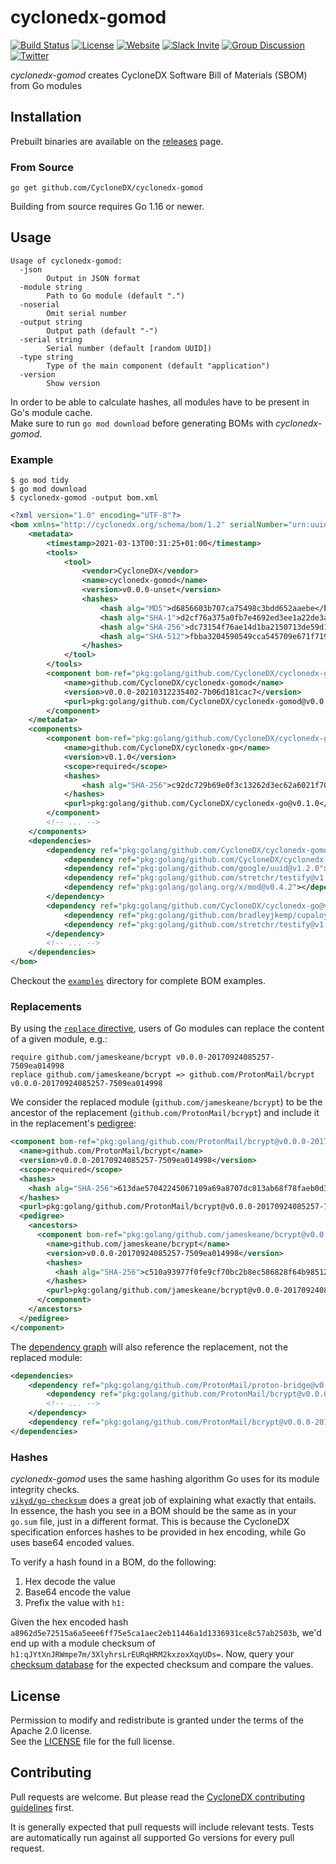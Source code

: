 # cyclonedx-gomod

[![Build Status](https://github.com/CycloneDX/cyclonedx-gomod/actions/workflows/ci.yml/badge.svg)](https://github.com/CycloneDX/cyclonedx-gomod/actions/workflows/ci.yml)
[![License](https://img.shields.io/badge/license-Apache%202.0-brightgreen.svg)](LICENSE)
[![Website](https://img.shields.io/badge/https://-cyclonedx.org-blue.svg)](https://cyclonedx.org/)
[![Slack Invite](https://img.shields.io/badge/Slack-Join-blue?logo=slack&labelColor=393939)](https://cyclonedx.org/slack/invite)
[![Group Discussion](https://img.shields.io/badge/discussion-groups.io-blue.svg)](https://groups.io/g/CycloneDX)
[![Twitter](https://img.shields.io/twitter/url/http/shields.io.svg?style=social&label=Follow)](https://twitter.com/CycloneDX_Spec)

*cyclonedx-gomod* creates CycloneDX Software Bill of Materials (SBOM) from Go modules

## Installation

Prebuilt binaries are available on the [releases](https://github.com/CycloneDX/cyclonedx-gomod/releases) page.

### From Source

```
go get github.com/CycloneDX/cyclonedx-gomod
```

Building from source requires Go 1.16 or newer.

## Usage

```
Usage of cyclonedx-gomod:
  -json
        Output in JSON format
  -module string
        Path to Go module (default ".")
  -noserial
        Omit serial number
  -output string
        Output path (default "-")
  -serial string
        Serial number (default [random UUID])
  -type string
        Type of the main component (default "application")
  -version
        Show version
```

In order to be able to calculate hashes, all modules have to be present in Go's module cache.  
Make sure to run `go mod download` before generating BOMs with *cyclonedx-gomod*.

### Example

```
$ go mod tidy
$ go mod download
$ cyclonedx-gomod -output bom.xml 
```

```xml
<?xml version="1.0" encoding="UTF-8"?>
<bom xmlns="http://cyclonedx.org/schema/bom/1.2" serialNumber="urn:uuid:07c19f2c-6ea7-4258-befd-19e9bc019183" version="1">
    <metadata>
        <timestamp>2021-03-13T00:31:25+01:00</timestamp>
        <tools>
            <tool>
                <vendor>CycloneDX</vendor>
                <name>cyclonedx-gomod</name>
                <version>v0.0.0-unset</version>
                <hashes>
                    <hash alg="MD5">d6856603b707ca75498c3bdd652aaebe</hash>
                    <hash alg="SHA-1">d2cf76a375a0fb7e4692ed3ee1a22de3a53aba63</hash>
                    <hash alg="SHA-256">dc73154f76ae14d1ba2150713de59d156d733de57763924cd6fd71386ba3b8ca</hash>
                    <hash alg="SHA-512">fbba3204590549cca545709e671f7191824acce57a6ad25432208c4dd662ce3475a62012602c716868ed0490ca96059e14f4c13e8e3a3474ad6dedada0a1a280</hash>
                </hashes>
            </tool>
        </tools>
        <component bom-ref="pkg:golang/github.com/CycloneDX/cyclonedx-gomod@v0.0.0-20210312235402-7b06d181cac7" type="application">
            <name>github.com/CycloneDX/cyclonedx-gomod</name>
            <version>v0.0.0-20210312235402-7b06d181cac7</version>
            <purl>pkg:golang/github.com/CycloneDX/cyclonedx-gomod@v0.0.0-20210312235402-7b06d181cac7</purl>
        </component>
    </metadata>
    <components>
        <component bom-ref="pkg:golang/github.com/CycloneDX/cyclonedx-go@v0.1.0" type="library">
            <name>github.com/CycloneDX/cyclonedx-go</name>
            <version>v0.1.0</version>
            <scope>required</scope>
            <hashes>
                <hash alg="SHA-256">c92dc729b69e0f3c13262d3ec62a6021f7060eb8e4af75e17d7e89b28f790588</hash>
            </hashes>
            <purl>pkg:golang/github.com/CycloneDX/cyclonedx-go@v0.1.0</purl>
        </component>
        <!-- ... -->
    </components>
    <dependencies>
        <dependency ref="pkg:golang/github.com/CycloneDX/cyclonedx-gomod@v0.0.0-20210312235402-7b06d181cac7">
            <dependency ref="pkg:golang/github.com/CycloneDX/cyclonedx-go@v0.1.0"></dependency>
            <dependency ref="pkg:golang/github.com/google/uuid@v1.2.0"></dependency>
            <dependency ref="pkg:golang/github.com/stretchr/testify@v1.7.0"></dependency>
            <dependency ref="pkg:golang/golang.org/x/mod@v0.4.2"></dependency>
        </dependency>
        <dependency ref="pkg:golang/github.com/CycloneDX/cyclonedx-go@v0.1.0">
            <dependency ref="pkg:golang/github.com/bradleyjkemp/cupaloy/v2@v2.6.0"></dependency>
            <dependency ref="pkg:golang/github.com/stretchr/testify@v1.7.0"></dependency>
        </dependency>
        <!-- ... -->
    </dependencies>
</bom>
```

Checkout the [`examples`](./examples) directory for complete BOM examples.

### Replacements

By using the [`replace` directive](https://golang.org/ref/mod#go-mod-file-replace), users of Go modules can replace the 
content of a given module, e.g.:

```
require github.com/jameskeane/bcrypt v0.0.0-20170924085257-7509ea014998
replace github.com/jameskeane/bcrypt => github.com/ProtonMail/bcrypt v0.0.0-20170924085257-7509ea014998
```

We consider the replaced module (`github.com/jameskeane/bcrypt`) to be the ancestor of the replacement 
(`github.com/ProtonMail/bcrypt`) and include it in the replacement's [pedigree](https://cyclonedx.org/use-cases/#pedigree):

```xml
<component bom-ref="pkg:golang/github.com/ProtonMail/bcrypt@v0.0.0-20170924085257-7509ea014998" type="library">
  <name>github.com/ProtonMail/bcrypt</name>
  <version>v0.0.0-20170924085257-7509ea014998</version>
  <scope>required</scope>
  <hashes>
    <hash alg="SHA-256">613dae57042245067109a69a8707dc813ab68f78faeb0d349ffdbb81bff3b9bb</hash>
  </hashes>
  <purl>pkg:golang/github.com/ProtonMail/bcrypt@v0.0.0-20170924085257-7509ea014998</purl>
  <pedigree>
    <ancestors>
      <component bom-ref="pkg:golang/github.com/jameskeane/bcrypt@v0.0.0-20170924085257-7509ea014998" type="library">
        <name>github.com/jameskeane/bcrypt</name>
        <version>v0.0.0-20170924085257-7509ea014998</version>
        <hashes>
          <hash alg="SHA-256">c510a93977f0fe9cf70bc2b8ec586828f64b985128d88a1f5d2e355b7e895f9f</hash>
        </hashes>
        <purl>pkg:golang/github.com/jameskeane/bcrypt@v0.0.0-20170924085257-7509ea014998</purl>
      </component>
    </ancestors>
  </pedigree>
</component>
```

The [dependency graph](https://cyclonedx.org/use-cases/#dependency-graph) will also reference the replacement, 
not the replaced module:

```xml
<dependencies>
    <dependency ref="pkg:golang/github.com/ProtonMail/proton-bridge@v0.0.0-20210210160947-565c0b6ddf0f">
        <dependency ref="pkg:golang/github.com/ProtonMail/bcrypt@v0.0.0-20170924085257-7509ea014998"></dependency>
        <!-- ... -->
    </dependency>
    <dependency ref="pkg:golang/github.com/ProtonMail/bcrypt@v0.0.0-20170924085257-7509ea014998"></dependency>
</dependencies>
```

### Hashes

*cyclonedx-gomod* uses the same hashing algorithm Go uses for its module integrity checks.  
[`vikyd/go-checksum`](https://github.com/vikyd/go-checksum#calc-checksum-of-module-directory) does a great job of
explaining what exactly that entails. In essence, the hash you see in a BOM should be the same as in your `go.sum` file,
just in a different format. This is because the CycloneDX specification enforces hashes to be provided in hex encoding,
while Go uses base64 encoded values.

To verify a hash found in a BOM, do the following:

1. Hex decode the value
2. Base64 encode the value
3. Prefix the value with `h1:`

Given the hex encoded hash `a8962d5e72515a6a5eee6ff75e5ca1aec2eb11446a1d1336931ce8c57ab2503b`, we'd end up with a
module checksum of `h1:qJYtXnJRWmpe7m/3XlyhrsLrEURqHRM2kxzoxXqyUDs=`. 
Now, query your [checksum database](https://go.googlesource.com/proposal/+/master/design/25530-sumdb.md#checksum-database) 
for the expected checksum and compare the values.

## License

Permission to modify and redistribute is granted under the terms of the Apache 2.0 license.  
See the [LICENSE](./LICENSE) file for the full license.

## Contributing

Pull requests are welcome. But please read the
[CycloneDX contributing guidelines](https://github.com/CycloneDX/.github/blob/master/CONTRIBUTING.md) first.

It is generally expected that pull requests will include relevant tests. Tests are automatically run against all
supported Go versions for every pull request.

